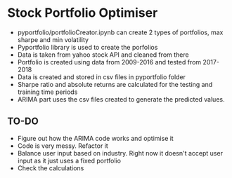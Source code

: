 # Stock Portfolio Optimiser

- pyportfolio/portfolioCreator.ipynb can create 2 types of portfolios, max sharpe and min volatility
- Pyportfolio library is used to create the porfolios
- Data is taken from yahoo stock API and cleaned from there
- Portfolio is created using data from 2009-2016 and tested from 2017-2018
- Data is created and stored in csv files in pyportfolio folder
- Sharpe ratio and absolute returns are calculated for the testing and training time periods
- ARIMA part uses the csv files created to generate the predicted values.

## TO-DO
- Figure out how the ARIMA code works and optimise it
- Code is very messy. Refactor it
- Balance user input based on industry. Right now it doesn't accept user input as it just uses a fixed portfolio
- Check the calculations
